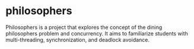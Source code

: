 # philosophers
Philosophers is a project that explores the concept of the dining philosophers problem and concurrency. It aims to familiarize students with multi-threading, synchronization, and deadlock avoidance.
